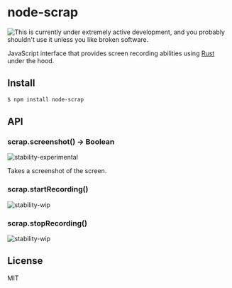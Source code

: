 # node-scrap

![This is currently under extremely active development, and you probably shouldn't use it unless you like broken software.](https://drive.google.com/uc?export=download&id=0B9WchF8WhEn9YTZnQkZvNzMzaDg "This is currently under extremely active development, and you probably shouldn't use it unless you like broken software.")

JavaScript interface that provides screen recording abilities using [Rust](https://www.rust-lang.org) under the hood.

## Install

```bash
$ npm install node-scrap
```

## API

### scrap.screenshot() -> **Boolean**

![stability-experimental](https://img.shields.io/badge/stability-experimental-orange.svg)

Takes a screenshot of the screen.

### scrap.startRecording()

![stability-wip](https://img.shields.io/badge/stability-work_in_progress-lightgrey.svg)

### scrap.stopRecording()

![stability-wip](https://img.shields.io/badge/stability-work_in_progress-lightgrey.svg)

## License

MIT
